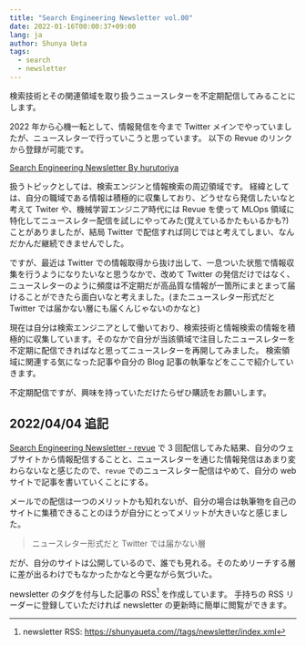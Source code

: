 ```yaml
---
title: "Search Engineering Newsletter vol.00"
date: 2022-01-16T00:00:37+09:00
lang: ja
author: Shunya Ueta
tags:
  - search
  - newsletter
---
```


検索技術とその関連領域を取り扱うニュースレターを不定期配信してみることにします。

2022 年から心機一転として、情報発信を今まで Twitter メインでやっていましたが、ニュースレターで行っていこうと思っています。
以下の Revue のリンクから登録が可能です。

[Search Engineering Newsletter By hurutoriya](https://www.getrevue.co/profile/hurutoriya)

扱うトピックとしては、検索エンジンと情報検索の周辺領域です。
経緯としては、自分の職域である情報は積極的に収集しており、どうせなら発信したいなと考えて Twiter や、機械学習エンジニア時代には Revue を使って MLOps 領域に特化してニュースレター配信を試しにやってみた(覚えているかたもいるかも?)ことがありましたが、結局 Twitter で配信すれば同じではと考えてしまい、なんだかんだ継続できませんでした。

ですが、最近は Twitter での情報取得から抜け出して、一息ついた状態で情報収集を行うようになりたいなと思うなかで、改めて Twitter の発信だけではなく、ニュースレターのように頻度は不定期だが高品質な情報が一箇所にまとまって届けることができたら面白いなと考えました。(またニュースレター形式だと Twitter では届かない層にも届くんじゃないのかなと)

現在は自分は検索エンジニアとして働いており、検索技術と情報検索の情報を積極的に収集しています。そのなかで自分が当該領域で注目したニュースレターを不定期に配信できればなと思ってニュースレターを再開してみました。
検索領域に関連する気になった記事や自分の Blog 記事の執筆などをここで紹介していきます。

不定期配信ですが、興味を持っていただけたらぜひ購読をお願いします。

## 2022/04/04 追記

[Search Engineering Newsletter - revue](https://www.getrevue.co/profile/hurutoriya) で 3 回配信してみた結果、自分のウェブサイトから情報配信することと、ニュースレターを通じた情報発信はあまり変わらないなと感じたので、`revue` でのニュースレター配信はやめて、自分の web サイトで記事を書いていくことにする。

メールでの配信は一つのメリットかも知れないが、自分の場合は執筆物を自己のサイトに集積できることのほうが自分にとってメリットが大きいなと感じました。

> ニュースレター形式だと Twitter では届かない層

だが、自分のサイトは公開しているので、誰でも見れる。そのためリーチする層に差が出るわけでもなかったかなと今更ながら気づいた。

newsletter のタグを付与した記事の RSS[^newsletterrss] を作成しています。
手持ちの RSS リーダーに登録していただければ newsletter の更新時に簡単に閲覧ができます。

[^newsletterrss]: newsletter RSS: https://shunyaueta.com//tags/newsletter/index.xml
